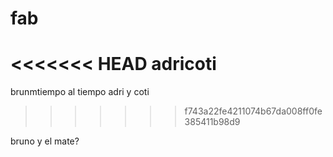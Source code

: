 # fab
<<<<<<< HEAD
adricoti
=======
brunmtiempo al tiempo adri y coti
>>>>>>> f743a22fe4211074b67da008ff0fe385411b98d9

bruno y el mate?
